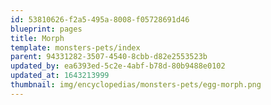 ```yaml
---
id: 53810626-f2a5-495a-8008-f05728691d46
blueprint: pages
title: Morph
template: monsters-pets/index
parent: 94331282-3507-4540-8cbb-d82e2553523b
updated_by: ea6393ed-5c2e-4abf-b78d-80b9488e0102
updated_at: 1643213999
thumbnail: img/encyclopedias/monsters-pets/egg-morph.png
---
```


